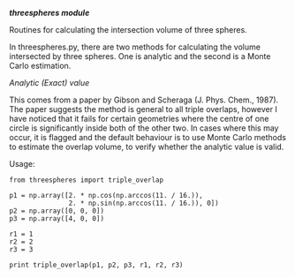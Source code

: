 ***threespheres module***

Routines for calculating the intersection volume of three spheres.

In threespheres.py, there are two methods for calculating the volume intersected
by three spheres. One is analytic and the second is a Monte Carlo estimation.

*Analytic (Exact) value*

This comes from a paper by Gibson and Scheraga (J. Phys. Chem., 1987). The
paper suggests the method is general to all triple overlaps, however I have
noticed that it fails for certain geometries where the centre of one circle is
significantly inside both of the other two. In cases where this may occur, it
is flagged and the default behaviour is to use Monte Carlo methods to estimate
the overlap volume, to verify whether the analytic value is valid.

Usage:

```
from threespheres import triple_overlap

p1 = np.array([2. * np.cos(np.arccos(11. / 16.)),
               2. * np.sin(np.arccos(11. / 16.)), 0])
p2 = np.array([0, 0, 0])
p3 = np.array([4, 0, 0])

r1 = 1
r2 = 2
r3 = 3

print triple_overlap(p1, p2, p3, r1, r2, r3)
```
